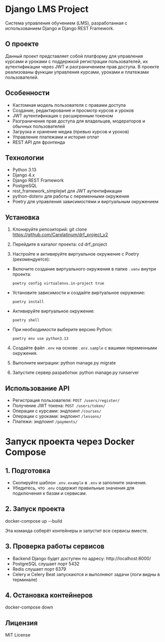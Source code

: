 # Django LMS Project

Система управления обучением (LMS), разработанная с использованием Django и Django REST Framework.

## О проекте

Данный проект представляет собой платформу для управления курсами и уроками с поддержкой регистрации пользователей, их аутентификации через JWT и разграничением прав доступа. В проекте реализованы функции управления курсами, уроками и платежами пользователей.

## Особенности

- Кастомная модель пользователя с правами доступа
- Создание, редактирование и просмотр курсов и уроков
- JWT аутентификация с расширенным токеном
- Разграничение прав доступа для владельцев, модераторов и обычных пользователей
- Загрузка и хранение медиа (превью курсов и уроков)
- Управление платежами и история оплат
- REST API для фронтенда

## Технологии

- Python 3.13
- Django 4.x
- Django REST Framework
- PostgreSQL
- rest_framework_simplejwt для JWT аутентификации
- python-dotenv для работы с переменными окружения
- Poetry для управления зависимостями и виртуальным окружением

## Установка

1. Клонируйте репозиторий:
git clone https://github.com/Carplatinum/drf_project_v2

2. Перейдите в каталог проекта:
cd drf_project

3. Настройте и активируйте виртуальное окружение с Poetry (рекомендуется):

- Включите создание виртуального окружения в папке `.venv` внутри проекта:
  ```
  poetry config virtualenvs.in-project true
  ```

- Установите зависимости и создайте виртуальное окружение:
  ```
  poetry install
  ```

- Активируйте виртуальное окружение:
  ```
  poetry shell
  ```

- При необходимости выберите версию Python:
  ```
  poetry env use python3.13
  ```

4. Создайте файл `.env` на основе `.env.sample` с вашими переменными окружения.
5. Выполните миграции:
python manage.py migrate

6. Запустите сервер разработки:
python manage.py runserver

## Использование API

- Регистрация пользователя: `POST /users/register/`
- Получение JWT токена: `POST /users/token/`
- Операции с курсами: эндпоинт `/courses/`
- Операции с уроками: эндпоинт `/lessons/`
- Платежи: эндпоинт `/payments/`

# Запуск проекта через Docker Compose

## 1. Подготовка
- Скопируйте шаблон `.env.example` в `.env` и заполните значения.
- Убедитесь, что `.env` содержит правильные значения для подключения к базам и сервисам.

## 2. Запуск проекта

   docker-compose up --build

Эта команда соберёт контейнеры и запустит все сервисы вместе.

## 3. Проверка работы сервисов
- Backend Django будет доступен по адресу: http://localhost:8000/
- PostgreSQL слушает порт 5432
- Redis слушает порт 6379
- Celery и Celery Beat запускаются и выполняют задачи (логи видны в терминале)

## 4. Остановка контейнеров

   docker-compose down


## Лицензия

MIT License